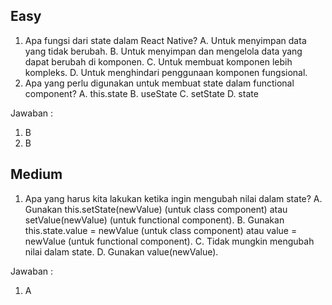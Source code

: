 ## Easy

1. Apa fungsi dari state dalam React Native?
   A. Untuk menyimpan data yang tidak berubah.
   B. Untuk menyimpan dan mengelola data yang dapat berubah di komponen.
   C. Untuk membuat komponen lebih kompleks.
   D. Untuk menghindari penggunaan komponen fungsional.
2. Apa yang perlu digunakan untuk membuat state dalam functional component?
   A. this.state
   B. useState
   C. setState
   D. state

Jawaban :

1. B
2. B

## Medium

1. Apa yang harus kita lakukan ketika ingin mengubah nilai dalam state?
   A. Gunakan this.setState(newValue) (untuk class component) atau setValue(newValue) (untuk functional component).
   B. Gunakan this.state.value = newValue (untuk class component) atau value = newValue (untuk functional component).
   C. Tidak mungkin mengubah nilai dalam state.
   D. Gunakan value(newValue).

Jawaban :

1. A

